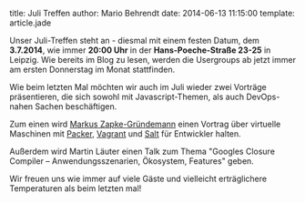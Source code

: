 title: Juli Treffen
author: Mario Behrendt
date: 2014-06-13 11:15:00
template: article.jade

Unser Juli-Treffen steht an - diesmal mit einem festen Datum, dem **3.7.2014**,
wie immer **20:00 Uhr** in der **Hans-Poeche-Straße 23-25** in Leipzig. Wie bereits im Blog zu
lesen, werden die Usergroups ab jetzt immer am ersten Donnerstag im Monat
stattfinden.

Wie beim letzten Mal möchten wir auch im Juli wieder zwei Vorträge präsentieren,
die sich sowohl mit Javascript-Themen, als auch DevOps-nahen Sachen beschäftigen.

Zum einen wird [Markus Zapke-Gründemann](http://www.keimlink.de/) einen Vortrag
über virtuelle Maschinen mit [Packer](http://www.packer.io/),
[Vagrant](http://www.vagrantup.com/) und
[Salt](http://www.saltstack.com/community/) für Entwickler halten.

Außerdem wird Martin Läuter einen Talk zum Thema "Googles Closure Compiler –
Anwendungsszenarien, Ökosystem, Features" geben.

Wir freuen uns wie immer auf viele Gäste und vielleicht erträglichere
Temperaturen als beim letzten mal!
